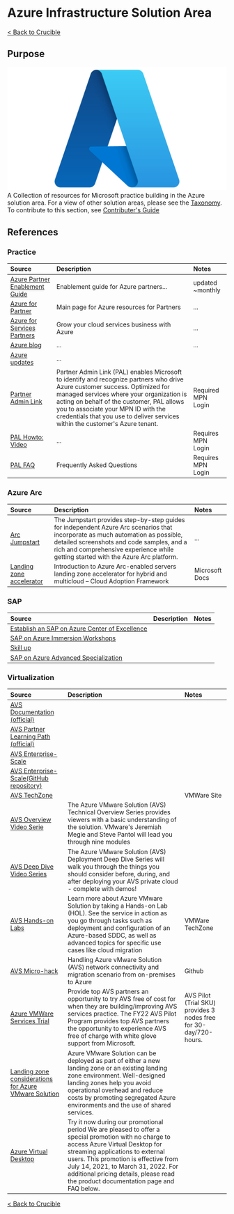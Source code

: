 

# Azure Infrastructure Solution Area
[< Back to Crucible](./)

## Purpose

![Azure Infrastructyure](./Library/Azure-Logo.png)
A Collection of resources for Microsoft practice building in the Azure solution area. For a view of other solution areas, please see the [Taxonomy](Taxonomy.md). To contribute to this section, see [Contributer's Guide](Contributing.md)

## References

### Practice

Source | Description | Notes
:----- | :---------- | :-----
[Azure Partner Enablement Guide](https://assetsprod.microsoft.com/mpn/en-us/azure-partner-enablement-guide.pdf)| Enablement guide for Azure partners... | updated ~monthly
[Azure for Partner](https://www.microsoft.com/azure/partners/)|Main page for Azure resources for Partners | ...
[Azure for Services Partners](https://www.microsoft.com/azure/partners/practices/the-opportunity)|Grow your cloud services business with Azure| ...
[Azure blog](https://azure.microsoft.com/en-us/blog/)|...|...
[Azure updates](https://azure.microsoft.com/en-us/updates/)|...|
[Partner Admin Link](https://partner.microsoft.com/en-us/asset/collection/partner-admin-link#/)|Partner Admin Link (PAL) enables Microsoft to identify and recognize partners who drive Azure customer success. Optimized for managed services where your organization is acting on behalf of the customer, PAL allows you to associate your MPN ID with the credentials that you use to deliver services within the customer's Azure tenant.| Required MPN Login
[PAL Howto: Video](https://partner.microsoft.com/en-us/resources/detail/setting-up-partner-admin-link-video-mp4)|...| Requires MPN Login
[PAL FAQ](https://partner.microsoft.com/en-us/resources/detail/pal-partner-faq-docx)| Frequently Asked Questions| Requires MPN Login

### Azure Arc

Source | Description | Notes
:----- | :---------- | :-----
[Arc Jumpstart](https://azurearcjumpstart.io/)| The Jumpstart provides step-by-step guides for independent Azure Arc scenarios that incorporate as much automation as possible, detailed screenshots and code samples, and a rich and comprehensive experience while getting started with the Azure Arc platform.| ...
[Landing zone accelerator](https://docs.microsoft.com/en-us/azure/cloud-adoption-framework/scenarios/hybrid/enterprise-scale-landing-zone) | Introduction to Azure Arc-enabled servers landing zone accelerator for hybrid and multicloud – Cloud Adoption Framework | Microsoft Docs

### SAP

Source | Description | Notes
:----- | :---------- | :-----
[Establish an SAP on Azure Center of Excellence](https://aka.ms/AzureCenterforSAPsolutions) | |
[SAP on Azure Immersion Workshops](https://aka.ms/aiwpartners) | |
[Skill up](https://aka.ms/SAPonAzureResources) | |
[SAP on Azure Advanced Specialization](httrps://aka.ms/SAPonAzureAdvancedSpec) | |

### Virtualization

Source | Description | Notes
:----- | :---------- | :-----
[AVS Documentation (official)](https://aka.ms/AVSDocs)| |
[AVS Partner Learning Path (official)](https://aka.ms/AVSLearningPath)| |
[AVS Enterprise-Scale](https://aka.ms/AVSEnterpriseScale) | |
[AVS Enterprise-Scale(GitHub repository)](https://aka.ms/AVSEnterpriseScaleRepo)| |
[AVS TechZone](https://aka.ms/AVSTechZone)| | VMWare Site
[AVS Overview Video Serie](https://aka.ms/AVSTechOverview) | The Azure VMware Solution (AVS) Technical Overview Series provides viewers with a basic understanding of the solution. VMware's Jeremiah Megie and Steve Pantol will lead you through nine modules |
[AVS Deep Dive Video Series](https://aka.ms/AVSDeepDive) | The Azure VMware Solution (AVS) Deployment Deep Dive Series will walk you through the things you should consider before, during, and after deploying your AVS private cloud - complete with demos! |
[AVS Hands-on Labs](https://aka.ms/AVSHOL) | Learn more about Azure VMware Solution by taking a Hands-on Lab (HOL). See the service in action as you go through tasks such as deployment and configuration of an Azure-based SDDC, as well as advanced topics for specific use cases like cloud migration | VMWare TechZone
[AVS Micro-hack](https://aka.ms/AVSMicroHack) | Handling Azure vMware Solution (AVS) network connectivity and migration scenario from on-premises to Azure | Github
[Azure VMWare Services Trial](https://forms.office.com/pages/responsepage.aspx?id=v4j5cvGGr0GRqy180BHbR1xHkcwkIqVOp6E37mZjgcpURU9GSjJYTExLSzMzNzdGTzJERDBGWk1QQiQlQCN0PWcu&web=1&wdLOR=c5F35665D-7650-45A8-87BE-07E2AF646064)|Provide top AVS partners an opportunity to try AVS free of cost for when they are building/improving AVS services practice. The FY22 AVS Pilot Program provides top AVS partners the opportunity to experience AVS free of charge with white glove support from Microsoft. | AVS Pilot (Trial SKU) provides 3 nodes free for 30-day/720-hours. 
[Landing zone considerations for Azure VMware Solution](https://docs.microsoft.com/en-us/azure/architecture/solution-ideas/articles/azure-vmware-solution-foundation-landing-zone) | Azure VMware Solution can be deployed as part of either a new landing zone or an existing landing zone environment. Well-designed landing zones help you avoid operational overhead and reduce costs by promoting segregated Azure environments and the use of shared services. |
[Azure Virtual Desktop]() |Try it now during our promotional period We are pleased to offer a special promotion with no charge to access Azure Virtual Desktop for streaming applications to external users. This promotion is effective from July 14, 2021, to March 31, 2022. For additional pricing details, please read the product documentation page and FAQ below.|

[< Back to Crucible](./)